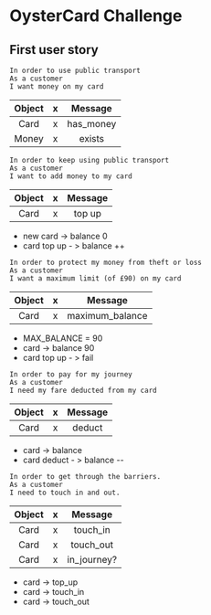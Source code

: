 # OysterCard Challenge


## First user story

```
In order to use public transport
As a customer
I want money on my card
```

|Object |  x  | Message |
|:----:|:----:|:----:|
|Card   | x   | has_money|
|Money  | x   | exists |



```
In order to keep using public transport
As a customer
I want to add money to my card
```

|Object |  x  | Message |
|:----:|:----:|:----:|
|Card   | x   | top up|

- new card -> balance 0
- card top up - > balance ++

```
In order to protect my money from theft or loss
As a customer
I want a maximum limit (of £90) on my card
```
|Object |  x  | Message |
|:----:|:----:|:----:|
|Card   | x   | maximum_balance|

- MAX_BALANCE = 90
- card -> balance 90
- card top up - > fail

```
In order to pay for my journey
As a customer
I need my fare deducted from my card
```
|Object |  x  | Message |
|:----:|:----:|:----:|
|Card   | x   | deduct |

- card -> balance
- card deduct - > balance --

```
In order to get through the barriers.
As a customer
I need to touch in and out.
```

|Object |  x  | Message |
|:----:|:----:|:----:|
|Card   | x   | touch_in |
|Card   | x   | touch_out |
|Card   | x   | in_journey? |


- card -> top_up
- card -> touch_in  
- card -> touch_out
